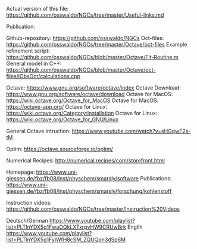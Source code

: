 Actual version of this file:
https://github.com/osswaldo/NGCs/tree/master/Useful-links.md

Publication:				

Github-repository:			https://github.com/osswaldo/NGCs
Oct-files:					https://github.com/osswaldo/NGCs/tree/master/Octave/oct-files
Example refinement script:	https://github.com/osswaldo/NGCs/blob/master/Octave/Fit-Routine.m
General model in C++:		https://github.com/osswaldo/NGCs/blob/master/Octave/oct-files/iObsOct/calculations.cpp

Octave:						https://www.gnu.org/software/octave/index
Octave Download:			https://www.gnu.org/software/octave/download
Octave for MacOS:			https://wiki.octave.org/Octave_for_MacOS
Octave for MacOS:			https://octave-app.org/
Octave for Linux:			https://wiki.octave.org/Category:Installation
Octave for Linux:			https://wiki.octave.org/Octave_for_GNU/Linux

General Octave intruction:	https://www.youtube.com/watch?v=sHGqwF2s-tM

Optim:						https://octave.sourceforge.io/optim/

Numerical Recipes:			http://numerical.recipes/com/storefront.html

Homepage:					https://www.uni-giessen.de/fbz/fb08/Inst/physchem/smarsly/software
Publications:				https://www.uni-giessen.de/fbz/fb08/Inst/physchem/smarsly/forschung/kohlenstoff

Instruction videos:			https://github.com/osswaldo/NGCs/tree/master/Instruction%20Videos

Deutsch/German				https://www.youtube.com/playlist?list=PLTlnYDX5g1FwaOQkLXTxrpvHW9CRUwBrk
Englih						https://www.youtube.com/playlist?list=PLTlnYDX5g1FylWfH8cSM_ZQUQpn3dSp6M
